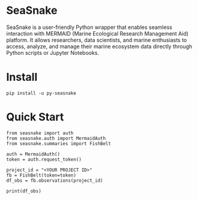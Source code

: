 # SeaSnake

SeaSnake is a user-friendly Python wrapper that enables seamless interaction with MERMAID (Marine Ecological Research Management Aid) platform. It allows researchers, data scientists, and marine enthusiasts to access, analyze, and manage their marine ecosystem data directly through Python scripts or Jupyter Notebooks.

# Install

`pip install -u py-seasnake`


# Quick Start

```
from seasnake import auth
from seasnake.auth import MermaidAuth
from seasnake.summaries import FishBelt

auth = MermaidAuth()
token = auth.request_token()

project_id = "<YOUR PROJECT ID>"
fb = FishBelt(token=token)
df_obs = fb.observations(project_id)

print(df_obs)

```
